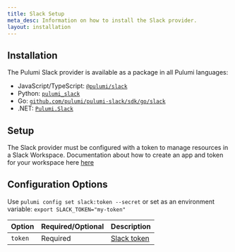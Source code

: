 ```yaml
---
title: Slack Setup
meta_desc: Information on how to install the Slack provider.
layout: installation
---
```


## Installation

The Pulumi Slack provider is available as a package in all Pulumi languages:

* JavaScript/TypeScript: [`@pulumi/slack`](https://www.npmjs.com/package/@pulumi/slack)
* Python: [`pulumi_slack`](https://pypi.org/project/pulumi-slack/)
* Go: [`github.com/pulumi/pulumi-slack/sdk/go/slack`](https://pkg.go.dev/github.com/pulumi/pulumi-slack/sdk)
* .NET: [`Pulumi.Slack`](https://www.nuget.org/packages/Pulumi.Slack)

## Setup

The Slack provider must be configured with a token to manage resources in a Slack Workspace. Documentation about how to create an app and token for your workspace here [here](https://api.slack.com/apps)


## Configuration Options

Use `pulumi config set slack:token --secret` or set as an environment variable: `export SLACK_TOKEN="my-token"`

| Option | Required/Optional | Description |
|-----|------|----|
| `token`| Required | [Slack token ](https://api.slack.com/apps)